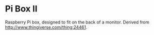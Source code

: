 Pi Box II
=========

Raspberry Pi box, designed to fit on the back of a monitor. Derived from http://www.thingiverse.com/thing:24461.